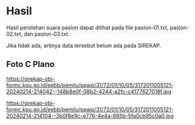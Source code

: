# Hasil

Hasil perolehan suara paslon dapat dilihat pada file paslon-01.txt, paslon-02.txt, dan paslon-03.txt.

Jika tidak ada, artinya data tersebut belum ada pada SIREKAP.

## Foto C Plano

https://sirekap-obj-formc.kpu.go.id/eebb/pemilu/ppwp/31/72/01/10/05/3172011005121-20240214-214042--148b8e0f-08b2-4244-a2fc-c4177627018f.jpg

https://sirekap-obj-formc.kpu.go.id/eebb/pemilu/ppwp/31/72/01/10/05/3172011005121-20240214-214104--3b0f8e9c-e776-4e4a-885b-5fa0cb95c0a0.jpg
